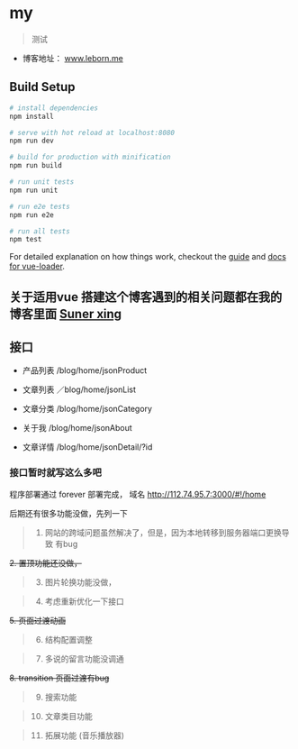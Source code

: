 # my

> 测试

+ 博客地址： www.leborn.me

## Build Setup

``` bash
# install dependencies
npm install

# serve with hot reload at localhost:8080
npm run dev

# build for production with minification
npm run build

# run unit tests
npm run unit

# run e2e tests
npm run e2e

# run all tests
npm test
```

For detailed explanation on how things work, checkout the [guide](http://vuejs-templates.github.io/webpack/) and [docs for vue-loader](http://vuejs.github.io/vue-loader).

##  关于适用vue 搭建这个博客遇到的相关问题都在我的博客里面 [Suner xing](http://www.leborn.me)

## 接口

+ 产品列表   /blog/home/jsonProduct

+ 文章列表   ／blog/home/jsonList

+ 文章分类   /blog/home/jsonCategory

+ 关于我    /blog/home/jsonAbout 

+ 文章详情  /blog/home/jsonDetail/?id

### 接口暂时就写这么多吧

程序部署通过 forever  部署完成， 域名    http://112.74.95.7:3000/#!/home

后期还有很多功能没做，先列一下

> 1. 网站的跨域问题虽然解决了，但是，因为本地转移到服务器端口更换导致 有bug

<s> 2. 置顶功能还没做，</s>

> 3. 图片轮换功能没做，

> 4. 考虑重新优化一下接口

<s>  5. 页面过渡动画 </s>

> 6. 结构配置调整

> 7. 多说的留言功能没调通

<s>  8. transition 页面过渡有bug </s>

> 9. 搜索功能

> 10. 文章类目功能

> 11. 拓展功能  (音乐播放器)

